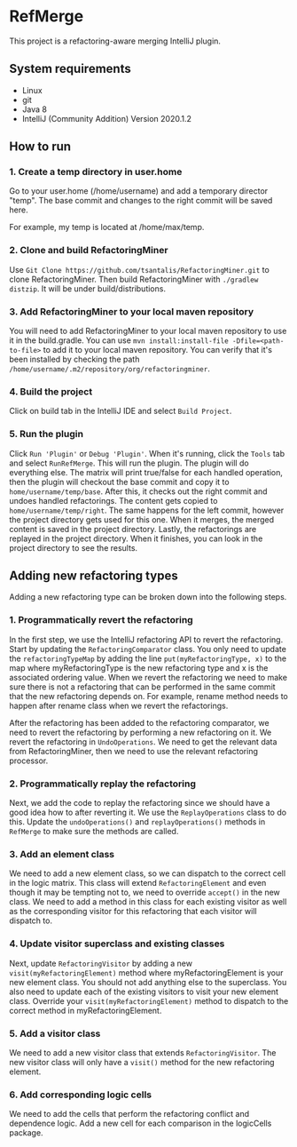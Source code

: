 # RefMerge

This project is a refactoring-aware merging IntelliJ plugin. 

## System requirements
* Linux
* git
* Java 8
* IntelliJ (Community Addition) Version 2020.1.2

## How to run

### 1. Create a temp directory in user.home
Go to your user.home (/home/username) and add a temporary director "temp". 
The base commit and changes to the right commit will be saved here.

For example, my temp is located at /home/max/temp.

### 2. Clone and build RefactoringMiner 
Use `Git Clone https://github.com/tsantalis/RefactoringMiner.git` to clone RefactoringMiner. 
Then build RefactoringMiner with `./gradlew distzip`. It will be under build/distributions.

### 3. Add RefactoringMiner to your local maven repository
You will need to add RefactoringMiner to your local maven repository to
use it in the build.gradle. You can use `mvn install:install-file -Dfile=<path-to-file>`
to add it to your local maven repository. You can verify that it's been installed 
by checking the path `/home/username/.m2/repository/org/refactoringminer`.

### 4. Build the project
Click on build tab in the IntelliJ IDE and select `Build Project`.

### 5. Run the plugin
Click `Run 'Plugin'` or `Debug 'Plugin'`. When it's running, click the `Tools` tab and select
`RunRefMerge`. This will run the plugin. The plugin will do everything else.
The matrix will print true/false for each handled operation, then the plugin will checkout 
the base commit and copy it to `home/username/temp/base`. After this, it checks
out the right commit and undoes handled refactorings. The content gets copied to 
`home/username/temp/right`. The same happens for the left commit, however the project
directory gets used for this one. When it merges, the merged content is saved in the project directory.
Lastly, the refactorings are replayed in the project directory. When it finishes, you can
look in the project directory to see the results.

## Adding new refactoring types

Adding a new refactoring type can be broken down into the following steps. 

### 1. Programmatically revert the refactoring

In the first step, we use the IntelliJ refactoring API to revert the refactoring.
Start by updating the `RefactoringComparator` class. You 
only need to update the `refactoringTypeMap` by adding the line `put(myRefactoringType,
 x)` to the map where myRefactoringType is the new refactoring type and x is the 
 associated ordering value. When we revert the refactoring we need to make sure there 
 is not a refactoring that can be performed in the same commit that the new refactoring
 depends on. For example, rename method needs to happen after rename class when we revert
 the refactorings.
 
 After the refactoring has been added to the refactoring comparator, we need to revert
 the refactoring by performing a new refactoring on it. We revert the refactoring in 
 `UndoOperations`. We need to get the relevant data from RefactoringMiner, then we need
 to use the relevant refactoring processor.

### 2. Programmatically replay the refactoring

Next, we add the code to replay the refactoring since we should have a good idea how to
after reverting it. We use the `ReplayOperations` class to do this. Update the 
`undoOperations()` and `replayOperations()` methods in `RefMerge` to make sure the methods
are called. 

### 3. Add an element class 

We need to add a new element class, so we can dispatch to the correct cell in the logic
matrix. This class will extend `RefactoringElement` and even though it may be tempting
 not to, we need to override `accept()` in the new class. We need to add a method in this class for 
 each existing visitor as well as the corresponding visitor for this refactoring that 
 each visitor will dispatch to. 

### 4. Update visitor superclass and existing classes

Next, update `RefactoringVisitor` by adding a new `visit(myRefactoringElement)` method 
where myRefactoringElement is your new element class. You should not add anything else 
to the superclass. You also need to update each of the existing visitors to visit your
new element class. Override your `visit(myRefactoringElement)` method to dispatch to the
correct method in myRefactoringElement.

### 5. Add a visitor class

We need to add a new visitor class that extends `RefactoringVisitor`. The new visitor class
will only have a `visit()` method for the new refactoring element. 

### 6. Add corresponding logic cells

We need to add the cells that perform the refactoring conflict and dependence logic. Add
a new cell for each comparison in the logicCells package.
